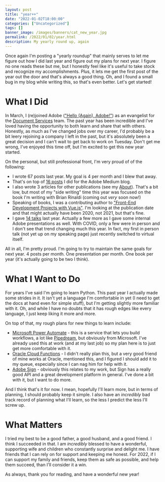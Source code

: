 ```yaml
---
layout: post
title: "year++"
date: "2022-01-02T18:00:00"
categories: ["Uncategorized"]
tags: []
banner_image: /images/banners/cat_new_year.jpg
permalink: /2022/01/02/year.html
description: My yearly round up, again
---
```


Once again I'm posting a "yearly roundup" that mainly serves to let me figure out how I did last year and figure out my plans for next year. I figure no one reads these but me, but I honestly feel like it's useful to take stock and recognize my accomplishments. Plus, it lets me get the first post of the year out the door and that's always a good thing. Oh, and I found a small bug in my blog while writing this, so that's even better. Let's get started!

# What I Did

In March, I (re)joined Adobe (["Hello (Again), Adobe!"](https://www.raymondcamden.com/2021/03/15/hello-again-adobe)) as an evangelist for the [Document Services](https://www.adobe.io/apis/documentcloud/dcsdk/) team. The past year has been incredible and I've loved having the opportunity to both learn and share that with others. Honestly, as much as I've changed jobs over my career, I'd probably be a bit leery rejoining a company I left in the past, but it's absolutely been a great decision and I can't wait to get back to work on Tuesday. Don't get me wrong, I've enjoyed this time off, but I'm excited to get this new year started. 

On the personal, but still professional front, I'm very proud of of the following:

* I wrote 67 posts last year. My goal is 4 per month and I blew that away.
* That's on top of [16 posts](https://medium.com/@cfjedimaster) I did for the Adobe Medium blog.
* I also wrote 3 articles for other publications (see my [About](https://www.raymondcamden.com/about/)). That's a bit low, but most of my "side writing" time this year was focused on the book I'm writing with Brian Rinaldi (coming out *very* soon now!)
* Speaking of books, I was a contributing author to ["Front-End Development Projects with Vue.js"](https://www.amazon.com/gp/product/B08M3J514S/ref=as_li_tl?ie=UTF8&camp=1789&creative=9325&creativeASIN=B08M3J514S&linkCode=as2&tag=raymondcamd06-20&linkId=0cf7abe7a5fc4e3f7d4566b6bdcf5553). I'm looking at the publication date and that might actually have been 2020, not 2021, but that's fine.
* I gave [14 talks](https://www.raymondcamden.com/speaking) last year. Actually a few more as I gave some internal Adobe presentations as well. With COVID, only a few were in person and I don't see that trend changing much this year. In fact, my first in person talk (not yet up on my speaking page) just recently switched to virtual itself. 

All in all, I'm pretty proud. I'm going to try to maintain the same goals for next year. 4 posts per month. One presentation per month. One book per year (it's actually going to be two I think). 

# What I Want to Do

For years I've said I'm going to learn Python. This past year I actually made some strides in it. It isn't yet a language I'm comfortable in yet (I need to get the docs at hand even for simple stuff), but I'm getting slightly more familiar with it. Oh, and while I have no doubts that it has rough edges like every language, I just keep liking it more and more. 

On top of that, my rough plans for new things to learn include:

* [Microsoft Power Automate](https://powerautomate.microsoft.com/en-us/) - this is a service that lets you build workflows, a lot like [Pipedream](https://pipedream.com), but obviously from Microsoft. I've already used this at work (and at my last job) so my plan here is to just get more comfortable with it. 
* [Oracle Cloud Functions](https://www.oracle.com/cloud-native/functions/) - I didn't really plan this, but a very good friend of mine works at Oracle, mentioned this, and I figured I should add it to my queue, especially since I can nag him for help with it. 
* [Adobe Sign](https://www.adobe.com/sign.html) - obviously this relates to my work, but Sign has a really good API and a great development platform in general. I've done a bit with it, but I want to do more. 

And I think that's it for now. I mean, hopefully I'll learn more, but in terms of planning, I should probably keep it simple. I also have an *incredibly* bad track record of planning what I'll learn, so the less I predict the less I'll screw up.

# What Matters

I tried my best to be a good father, a good husband, and a good friend. I think I succeeded in that. I am *incredibly* blessed to have a wonderful, supporting wife and children who constantly surprise and delight me. I have friends that I can rely on for support and keeping me honest. For 2022, if I can support my family and friends, keep them as safe as possible, and help them succeed, than I'll consider it a win. 

As always, thank you for reading, and have a wonderful new year!